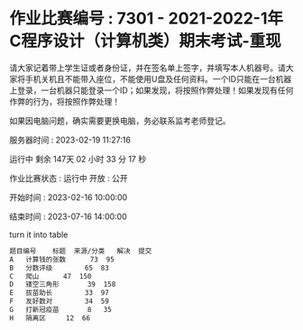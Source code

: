 <!--
 * @Author: Frank Chu
 * @Date: 2023-02-19 11:27:13
 * @LastEditors: Frank Chu
 * @LastEditTime: 2023-02-19 11:33:29
 * @FilePath: /Cpp/final/2021-2022-1 年C程序设计（计算机类）期末考试-重现/README.md
 * @Description: 
 * 
 * Copyright (c) 2023 by ${git_name}, All Rights Reserved. 
-->
# 作业比赛编号 : 7301 - 2021-2022-1年C程序设计（计算机类）期末考试-重现

请大家记着带上学生证或者身份证，并在签名单上签字，并填写本人机器号。请大家将手机关机且不能带入座位，不能使用U盘及任何资料。一个ID只能在一台机器上登录，一台机器只能登录一个ID；如果发现，将按照作弊处理！如果发现有任何作弊的行为，将按照作弊处理！

如果因电脑问题，确实需要更换电脑，务必联系监考老师登记。

服务器时间 : 2023-02-19 11:27:16

运行中 剩余 147天 02 小时 33 分 17 秒

作业比赛状态 : 运行中    开放 : 公开

开始时间 : 2023-02-16 10:00:00

结束时间 : 2023-07-16 14:00:00

turn it into table
```txt
题目编号	标题	来源/分类	解决	提交
A	计算钱的张数		73	95
B	分数评级		65	83
C	爬山		47	150
D	镂空三角形		39	158
E	拔苗助长		33	97
F	友好数对		34	59
G	打新冠疫苗		8	35
H	隔离区		12	66
```